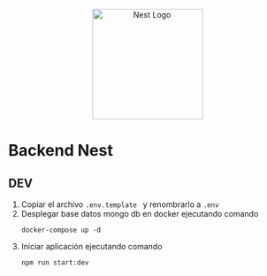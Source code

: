 <p align="center">
  <a href="http://nestjs.com/" target="blank"><img src="https://nestjs.com/img/logo-small.svg" width="200" alt="Nest Logo" /></a>
</p>

# Backend Nest 

## DEV

1. Copiar el archivo `.env.template ` y renombrarlo a `.env`
2. Desplegar base datos mongo db en docker ejecutando comando 
   ```
   docker-compose up -d 
    ```
3. Iniciar aplicación ejecutando comando 
   ```
   npm run start:dev
   ```
